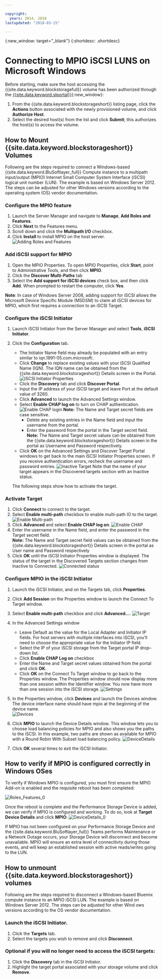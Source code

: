 ```yaml
---

copyright:
  years: 2014, 2018
lastupdated: "2018-03-15"

---
```

{:new_window: target="_blank"}
{:shortdesc: .shortdesc}

# Connecting to MPIO iSCSI LUNS on Microsoft Windows

Before starting, make sure the host accessing the {{site.data.keyword.blockstoragefull}}  volume has been authorized through the [{{site.data.keyword.slportal}}](https://control.softlayer.com/){:new_window}:

1. From the {{site.data.keyword.blockstorageshort}} listing page, click the **Actions** button associated with the newly provisioned volume, and click **Authorize Host**.
2. Select the desired host(s) from the list and click **Submit**; this authorizes the host(s) to access the volume.

## How to Mount {{site.data.keyword.blockstorageshort}} Volumes

Following are the steps required to connect a Windows-based {{site.data.keyword.BluSoftlayer_full}} Compute instance to a multipath input/output (MPIO) Internet Small Computer System Interface (iSCSI) logical unit number (LUN). The example is based on Windows Server 2012. The steps can be adjusted for other Windows versions according to the operating system (OS) vendor documentation.

### Configure the MPIO feature

1. Launch the Server Manager and navigate to **Manage**, **Add Roles and Features**.
2. Click **Next** to the Features menu.
3. Scroll down and click the **Multipath I/O** checkbox.
4. Click **Install** to install MPIO on the host server.
![Adding Roles and Features](/images/Roles_Features.png)

### Add iSCSI support for MPIO

1. Open the MPIO Properties. To open MPIO Properties, click **Start**, point to Administrative Tools, and then click **MPIO**.
2. Click the **Discover Multi-Paths** tab
3. Select the **Add support for iSCSI devices** check box, and then click **Add**. When prompted to restart the computer, click **Yes**.

**Note**: In case of Windows Server 2008, adding support for iSCSI allows the Microsoft Device Specific Module (MSDSM) to claim all iSCSI devices for MPIO, which first requires a connection to an iSCSI Target.

### Configure the iSCSI Initiator

1. Launch iSCSI Initiator from the Server Manager and select **Tools**, **iSCSI Initiator**.
2. Click the **Configuration** tab.
    - The Initiator Name field may already be populated with an entry similar to iqn.1991-05.com.microsoft:.
    - Click **Change** to replace existing values with your iSCSI Qualified Name (IQN). The IQN name can be obtained from the {{site.data.keyword.blockstorageshort}} Details screen in the Portal. 
    ![iSCSI Initiator Properties](/images/iSCSI.png)
    - Click the **Discovery** tab and click **Discover Portal**.
    - Input the IP address of your iSCSI target and leave Port at the default value of 3260. 
    - Click **Advanced** to launch the Advanced Settings window.
    - Select **Enable CHAP log on** to turn on CHAP authentication. 
    ![Enable CHAP login](/images/Advanced_0.png)
    **Note:** The Name and Target secret fields are case sensitive.
         - Delete any existing entries in the Name field and input the username from the portal.
         - Enter the password from the portal in the Target secret field.<br/>
         **Note:** The Name and Target secret values can be obtained from the {{site.data.keyword.blockstorageshort}} Details screen in the portal as Username and Password respectively.
    - Click **OK** on the Advanced Settings and Discover Target Portal windows to get back to the main iSCSI Initiator Properties screen. If you receive authentication errors, recheck the username and password entries. 
    ![Inactive Target](/images/Inactive_0.png)
    Note that the name of your target appears in the Discovered targets section with an Inactive status. 
    
    The following steps show how to activate the target.
    
### Activate Target

1. Click **Connect** to connect to the target.
2. Select **Enable multi-path** checkbox to enable multi-path IO to the target. 
![Enable Multi-path](/images/Connect_0.png)
3. Click **Advanced** and select **Enable CHAP log on**. 
![Enable CHAP](/images/chap_0.png)
4. Enter the username in the Name field, and enter the password in the Target secret field.<br/>
**Note:** The Name and Target secret field values can be obtained from the {{site.data.keyword.blockstorageshort}} Details screen in the portal as User name and Password respectively
5. Click **OK** until the iSCSI Initiator Properties window is displayed. The status of the target in the Discovered Targets section changes from Inactive to Connected. 
![Connected status](/images/Connected.png) 


### Configure MPIO in the iSCSI Initiator

1. Launch the iSCSI Initiator, and on the Targets tab, click **Properties**.
2. Click **Add Session** on the Properties window to launch the Connect To Target window.
3. Select **Enable multi-path** checkbox and click **Advanced...**.
  ![Target](/images/Target.png) 
  
4. In the Advanced Settings window
   - Leave Default as the value for the Local Adapter and Initiator IP fields. For host servers with multiple interfaces into iSCSI, you’ll need to choose the appropriate value for the Initiator IP field.
   - Select the IP of your iSCSI storage from the Target portal IP drop–down list.
   - Click **Enable CHAP Log on** checkbox
   - Enter the Name and Target secret values obtained from the portal and click **OK**.
   - Click **OK** on the Connect To Target window to go back to the Properties window. The Properties window should now display more than one session within the Identifier window. You now have more than one session into the iSCSI storage. 
   ![Settings](/images/Settings.png) 
   
5. In the Properties window, click **Devices** and launch the Devices window. The device interface name should have mpio at the beginning of the device name. <br/>
  ![Devices](/images/Devices.png) 
  
6. Click **MPIO** to launch the Device Details window. This window lets you to choose load balancing policies for MPIO and also shows you the paths to the iSCSI. In this example, two paths are shown as available for MPIO with a Round Robin With Subset load balancing policy.
  ![DeviceDetails](/images/DeviceDetails.png) 
  
7. Click **OK** several times to exit the iSCSI Initiator.



## How to verify if MPIO is configured correctly in Windows OSes

To verify if Windows MPIO is configured, you must first ensure the MPIO Add-on is enabled and the requisite reboot has been completed:

![Roles_Features_0](/images/Roles_Features_0.png)

Once the reboot is complete and the Performance Storage Device is added, we can verify if MPIO is configured and working. To do so, look at **Target Device Details** and click **MPIO**:
![DeviceDetails_0](/images/DeviceDetails_0.png)

If MPIO has not been configured on your Performance Storage Device and the {{site.data.keyword.BluSoftlayer_full}} Teams performs Maintenance or a Network Outage occurs, your Storage Device will disconnect and become unavailable. MPIO will ensure an extra level of connecitivty during those events, and will keep an established session with active reads/writes going to the LUN.

## How to unmount {{site.data.keyword.blockstorageshort}} volumes

Following are the steps required to disconnect a Windows-based Bluemix compute instance to an MPIO iSCSI LUN. The example is based on Windows Server 2012. The steps can be adjusted for other Wind
ows versions according to the OS vendor documentation.

### Launch the iSCSI Initiator.

1. Click the **Targets** tab.
2. Select the targets you wish to remove and click **Disconnect**.

### Optional if you will no longer need to access the iSCSI targets:

1. Click the **Discovery** tab in the iSCSI Initiator.
2. Highlight the target portal associated with your storage volume and click **Remove**.
